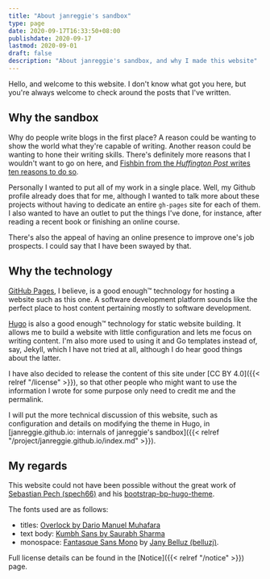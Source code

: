 ```yaml
---
title: "About janreggie's sandbox"
type: page
date: 2020-09-17T16:33:50+08:00
publishdate: 2020-09-17
lastmod: 2020-09-01
draft: false
description: "About janreggie's sandbox, and why I made this website"
---
```


Hello, and welcome to this website.
I don't know what got you here, but you're always welcome to check around the posts that I've written.

## Why the sandbox

Why do people write blogs in the first place?
A reason could be wanting to show the world what they're capable of writing.
Another reason could be wanting to hone their writing skills.
There's definitely more reasons that I wouldn't want to go on here,
and [Fishbin from the *Huffington Post* writes ten reasons to do so](https://www.huffpost.com/entry/10-reasons-you-should-sta_b_5326353).

Personally I wanted to put all of my work in a single place.
Well, my Github profile already does that for me,
although I wanted to talk more about these projects
without having to dedicate an entire `gh-pages` site for each of them.
I also wanted to have an outlet to put the things I've done,
for instance, after reading a recent book or finishing an online course.

There's also the appeal of having an online presence to improve one's job prospects.
I could say that I have been swayed by that.

## Why the technology

[GitHub Pages](https://pages.github.com/), I believe, is a good enough:tm: technology for hosting a website such as this one.
A software development platform sounds like the perfect place to host content pertaining mostly to software development.

[Hugo](https://gohugo.io/) is also a good enough:tm: technology for static website building.
It allows me to build a website with little configuration and lets me focus on writing content.
I'm also more used to using it and Go templates instead of, say, Jekyll,
which I have not tried at all, although I do hear good things about the latter.

I have also decided to release the content of this site under [CC BY 4.0]({{< relref "/license" >}}),
so that other people who might want to use the information I wrote for some purpose
only need to credit me and the permalink.

I will put the more technical discussion of this website,
such as configuration and details on modifying the theme in Hugo,
in [janreggie.github.io: internals of janreggie's sandbox]({{< relref "/project/janreggie.github.io/index.md" >}}).

## My regards

This website could not have been possible without the great work of [Sebastian Pech (spech66)](https://github.com/spech66)
and his [bootstrap-bp-hugo-theme](https://github.com/spech66/bootstrap-bp-hugo-theme/).

The fonts used are as follows:

- titles: [Overlock by Dario Manuel Muhafara](https://fonts.google.com/specimen/Overlock)
- text body: [Kumbh Sans by Saurabh Sharma](https://fonts.google.com/specimen/Kumbh+Sans)
- monospace: [Fantasque Sans Mono](https://github.com/belluzj/fantasque-sans)
  by [Jany Belluz (belluzj)](https://github.com/belluzj).

Full license details can be found in the [Notice]({{< relref "/notice" >}}) page.
